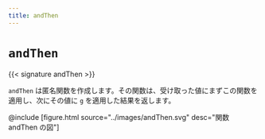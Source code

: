 ```yaml
---
title: andThen
---
```


# `andThen`

{{< signature andThen >}}

`andThen` は匿名関数を作成します。その関数は、受け取った値にまずこの関数を適用し、次にその値に `g` を適用した結果を返します。

@include [figure.html source="../images/andThen.svg" desc="関数 andThen の図"]
